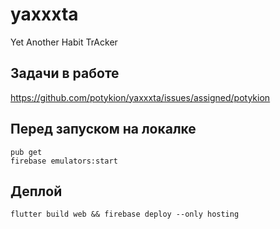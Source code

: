 # yaxxxta

Yet Another Habit TrAcker

## Задачи в работе

https://github.com/potykion/yaxxxta/issues/assigned/potykion

## Перед запуском на локалке

```
pub get
firebase emulators:start
```

## Деплой

```
flutter build web && firebase deploy --only hosting
```
